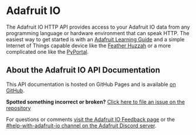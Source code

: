 # Adafruit IO

The Adafruit IO HTTP API provides access to your Adafruit IO data from any programming language or hardware environment that can speak HTTP. The easiest way to get started is with an [Adafruit Learning Guide](https://learn.adafruit.com/series/adafruit-io-basics) and a simple Internet of Things capable device like the [Feather Huzzah](https://www.adafruit.com/product/2821) or a more complicated one like the [PyPortal](https://www.adafruit.com/product/4116).

## About the Adafruit IO API Documentation

This API documentation is hosted on GitHub Pages and is available [on GitHub](https://github.com/adafruit/Adafruit_IO_Documentation).

**Spotted something incorrect or broken?** [Click here to file an issue on the repository](https://github.com/adafruit/Adafruit_IO_Documentation/issues/new)

For questions or comments [visit the Adafruit IO Feedback page](https://io.adafruit.com/feedback) or the [#help-with-adafruit-io channel on the Adafruit Discord server](https://discord.gg/adafruit).
